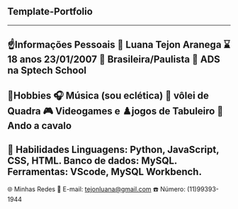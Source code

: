 ## Template-Portfolio
---
☝️Informações Pessoais
😤 Luana Tejon Aranega
⌛ 18 anos 23/01/2007
🍃 Brasileira/Paulista
🤖 ADS na Sptech School 
---
🎱Hobbies
🎧 Música (sou eclética)
🏐 vôlei de Quadra
🎮 Videogames e ♟️jogos de Tabuleiro
🐴 Ando a cavalo
---
🏅 Habilidades
Linguagens: Python, JavaScript, CSS, HTML.
Banco de dados: MySQL.
Ferramentas: VScode, MySQL Workbench.
---
🌐 Minhas Redes
📧 E-mail: tejonluana@gmail.com ☎️ Número: (11)99393-1944

